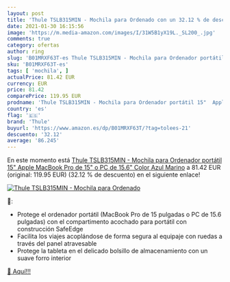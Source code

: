 ```yaml
---
layout: post
title: 'Thule TSLB315MIN - Mochila para Ordenado con un 32.12 % de descuento'
date: 2021-01-30 16:15:56
image: 'https://m.media-amazon.com/images/I/31W5B1yX19L._SL200_.jpg'
comments: true
category: ofertas
author: ring
slug: 'B01MRXF63T-es Thule TSLB315MIN - Mochila para Ordenador portátil 15"...'
sku: 'B01MRXF63T-es'
tags: [ 'mochila', ]
actualPrice: 81.42 EUR
currency: EUR
price: 81.42
comparePrice: 119.95 EUR
prodname: 'Thule TSLB315MIN - Mochila para Ordenador portátil 15"  Apple MacBook Pro de 15" o PC de 15.6"  Color Azul Marino'
country: 'es'
flag: '🇪🇸'
brand: 'Thule'
buyurl: 'https://www.amazon.es/dp/B01MRXF63T/?tag=tolees-21'
descuento: '32.12'
average: '86.245'
---
```


En este momento está [Thule TSLB315MIN - Mochila para Ordenador portátil 15"  Apple MacBook Pro de 15" o PC de 15.6"  Color Azul Marino](https://www.amazon.es/dp/B01MRXF63T/?tag=tolees-21) a 81.42 EUR (original: 119.95 EUR) (32.12 %  de descuento) en el siguiente enlace!

[![Thule TSLB315MIN - Mochila para Ordenado](https://m.media-amazon.com/images/I/31W5B1yX19L._SL200_.jpg)](https://www.amazon.es/dp/B01MRXF63T/?tag=tolees-21)

🔎:

- Protege el ordenador portátil (MacBook Pro de 15 pulgadas o PC de 15.6 pulgadas) con el compartimento acochado para portátil con construcción SafeEdge
- Facilita los viajes acoplándose de forma segura al equipaje con ruedas a través del panel atravesable
- Protege la tableta en el delicado bolsillo de almacenamiento con un suave forro interior

[🛒 Aquí!!!](https://www.amazon.es/dp/B01MRXF63T/?tag=tolees-21)
